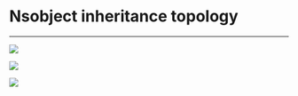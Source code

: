 # Nsobject inheritance topology

---

![](http://ww1.sinaimg.cn/large/6d308bd9gw1f0c1u6orsdj20ku112jxk.jpg)

![](http://ww2.sinaimg.cn/large/6d308bd9gw1f0c1u7y1tbj21eq12ctt0.jpg)

![](http://ww2.sinaimg.cn/large/6d308bd9gw1f0c1u9dg8ij21z412yhaw.jpg)
